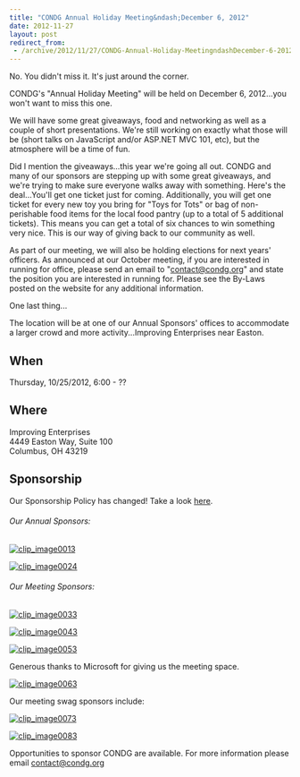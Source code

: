 ```yaml
---
title: "CONDG Annual Holiday Meeting&ndash;December 6, 2012"
date: 2012-11-27
layout: post
redirect_from:
 - /archive/2012/11/27/CONDG-Annual-Holiday-MeetingndashDecember-6-2012.aspx
---
```



No. You didn't miss it. It's just around the corner.

CONDG's "Annual Holiday Meeting" will be held on December 6, 2012...you won't want to miss this one.

We will have some great giveaways, food and networking as well as a couple of short presentations. We're still working on exactly what those will be (short talks on JavaScript and/or ASP.NET MVC 101, etc), but the atmosphere will be a time of fun.

Did I mention the giveaways...this year we're going all out. CONDG and many of our sponsors are stepping up with some great giveaways, and we're trying to make sure everyone walks away with something. Here's the deal...You'll get one ticket just for coming. Additionally, you will get one ticket for every new toy you bring for "Toys for Tots" or bag of non-perishable food items for the local food pantry (up to a total of 5 additional tickets). This means you can get a total of six chances to win something very nice. This is our way of giving back to our community as well.

As part of our meeting, we will also be holding elections for next years' officers. As announced at our October meeting, if you are interested in running for office, please send an email to "contact@condg.org" and state the position you are interested in running for. Please see the By-Laws posted on the website for any additional information.

One last thing...

The location will be at one of our Annual Sponsors' offices to accommodate a larger crowd and more activity...Improving Enterprises near Easton.

## When

Thursday, 10/25/2012, 6:00 - ??

## Where

Improving Enterprises     
4449 Easton Way, Suite 100      
Columbus, OH 43219

## Sponsorship

Our Sponsorship Policy has changed! Take a look [here](http://www.condg.org/documents/Sponsorship%20Policy.pdf).

###### Our Annual Sponsors:

[![clip_image0013](http://condg.org/images/condg_org/Windows-Live-Writer/CONDG-Annual-Holiday-Meeting_12F1A/clip_image0013_adf27a69-76d2-4323-a197-e65308425775.jpg "clip_image0013")](http://www.improvingenterprises.com)

[![clip_image0024](http://condg.org/images/condg_org/Windows-Live-Writer/CONDG-Annual-Holiday-Meeting_12F1A/clip_image0024_d97dd871-4116-49a2-8755-c0ede7aba909.png "clip_image0024")](http://www.cardinalsolutions.com)

###### Our Meeting Sponsors:

[![clip_image0033](http://condg.org/images/condg_org/Windows-Live-Writer/CONDG-Annual-Holiday-Meeting_12F1A/clip_image0033_50d3cef4-2bdc-4792-bc0c-b143b3d0559f.png "clip_image0033")](http://hmbnet.com)

[![clip_image0043](http://condg.org/images/condg_org/Windows-Live-Writer/CONDG-Annual-Holiday-Meeting_12F1A/clip_image0043_9e8d9b50-20cd-4a50-afb9-aaef73a7dffe.jpg "clip_image0043")](http://iccohio.com)

[![clip_image0053](http://condg.org/images/condg_org/Windows-Live-Writer/CONDG-Annual-Holiday-Meeting_12F1A/clip_image0053_3c79d01d-35a7-4cd6-a3e5-6b5230c5e8d0.png "clip_image0053")](http://www.appdynamics.com)

Generous thanks to Microsoft for giving us the meeting space.

[![clip_image0063](http://condg.org/images/condg_org/Windows-Live-Writer/CONDG-Annual-Holiday-Meeting_12F1A/clip_image0063_7924f8a3-936c-46db-b497-3ea39d698301.png "clip_image0063")](http://www.microsoft.com)

Our meeting swag sponsors include:

[![clip_image0073](http://condg.org/images/condg_org/Windows-Live-Writer/CONDG-Annual-Holiday-Meeting_12F1A/clip_image0073_c8fe378b-fb4a-4c1b-a992-35d861f13273.gif "clip_image0073")](http://www.jetbrains.com/)

[![clip_image0083](http://condg.org/images/condg_org/Windows-Live-Writer/CONDG-Annual-Holiday-Meeting_12F1A/clip_image0083_95d95c00-1ac4-4db8-9790-adc8e722bb29.png "clip_image0083")](http://tekpub.com)

Opportunities to sponsor CONDG are available. For more information please email [contact@condg.org](mailto:contact@condg.org)

